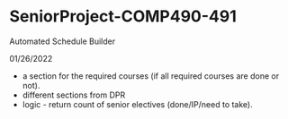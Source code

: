 # SeniorProject-COMP490-491
Automated Schedule Builder

01/26/2022
- a section for the required courses (if all required courses are done or not).
- different sections from DPR
- logic - return count of senior electives (done/IP/need to take).
